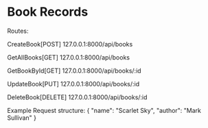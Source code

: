 # Book Records 

Routes: 

CreateBook[POST] 127.0.0.1:8000/api/books

GetAllBooks[GET] 127.0.0.1:8000/api/books

GetBookById[GET] 127.0.0.1:8000/api/books/:id

UpdateBook[PUT] 127.0.0.1:8000/api/books/:id

DeleteBook[DELETE] 127.0.0.1:8000/api/books/:id

Example Request structure:
{
"name": "Scarlet Sky",
"author": "Mark Sullivan"
}
